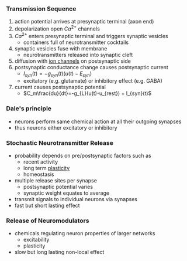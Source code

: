 ### Transmission Sequence
1. action potential arrives at presynaptic terminal (axon end)
2. depolarization open $Ca^{2+}$ channels
3. $Ca^{2+}$ enters presynaptic terminal and triggers synaptic vesicles 
	+ containers full of neurotransmitter cocktails
4. synaptic vesicles fuse with membrane
	+ neurotransmitters released into synaptic cleft
5. diffusion with [ion channels](Ion%20Channels.md) on postsynaptic side
6. postsynaptic conductance change causes postsynaptic current 
	+ $I_{syn}(t)=-g_{syn}(t)(u(t)-E_{syn})$ 
	+ excitatory (e.g. glutamate) or inhibitory effect (e.g. GABA)
7. current causes postsynaptic potential
	+ $C_m\frac{du}{dt}=-g_{L}(u(t)-u_{rest}) + I_{syn}(t)$ 
###  Dale's principle
+ neurons perform same chemical action at all their outgoing synapses
+ thus neurons either excitatory or inhibitory
### Stochastic Neurotransmitter Release
+ probability depends on pre/postsynaptic factors such as
	+ recent activity
	+ long term [plasticity](../Plasticity/Plasticity.md)
	+ homeostasis
+ multiple release sites per synapse
	+ postsynaptic potential varies
	+ synaptic weight equates to average
+ transmit signals to individual neurons via synapses
+ fast but short lasting effect
### Release of Neuromodulators
+ chemicals regulating neuron properties of larger networks
	+ excitability
	+ plasticity
+ slow but long lasting non-local effect 
